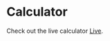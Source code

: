 # Calculator

Check out the live calculator [Live](https://adilsiddiqui70786.github.io/Calculator/).
